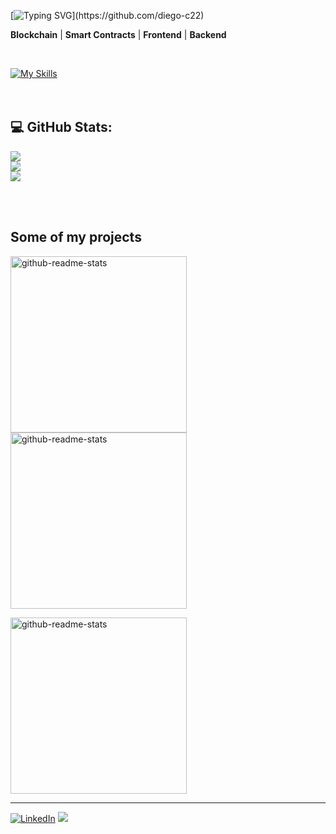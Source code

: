 [![Typing SVG](https://readme-typing-svg.herokuapp.com/?lines=Blockchain+Developer;Solidity+Developer;Smart+Contracts+Developer;)](https://github.com/diego-c22)

**Blockchain** | **Smart Contracts** | **Frontend** | **Backend**

<br>

[![My Skills](https://skillicons.dev/icons?i=solidity,js,python,django,react,vue,nodejs,redux,tailwind,postgres,mysql,sqlite,nginx,aws,netlify,cloudflare,css,html,linux&perline=19)](https://skillicons.dev)
<br>
<br>
<br>

## 💻 GitHub Stats:

![](https://github-readme-stats.vercel.app/api?username=Diego-c22&theme=algolia&hide_border=false&include_all_commits=true&count_private=true&show_icons=true&bg_color=20212400)<br/>
![](https://github-readme-streak-stats.herokuapp.com/?user=Diego-c22&theme=algolia&hide_border=false&background=00000000&show_icons=true)<br/>
![](https://github-readme-stats.vercel.app/api/top-langs/?username=Diego-c22&theme=algolia&hide_border=false&include_all_commits=true&count_private=true&layout=compact&bg_color=00000000)

<br>
<br>

## Some of my projects

<p align="left">
    <a href="https://github.com/diego-c22/erc721categories"><img width="282" src="https://denvercoder1-github-readme-stats.vercel.app/api/pin/?username=Diego-c22&repo=ERC721Categories&theme=ralgolia&hide_border=true&show_icons=false&bg_color=00000050&title_color=00aefe&text_color=FFFFFF" alt="github-readme-stats"></a>
    <a href="https://github.com/diego-c22/genericmarketplace"><img width="282" src="https://denvercoder1-github-readme-stats.vercel.app/api/pin/?username=Diego-c22&repo=GenericMarketPlace&theme=ralgolia&hide_border=true&show_icons=false&bg_color=00000050&title_color=00aefe&text_color=FFFFFF" alt="github-readme-stats"></a>
    
 <a href="https://github.com/diego-c22/AnswereeOpenAI"><img width="282" src="https://denvercoder1-github-readme-stats.vercel.app/api/pin/?username=Diego-c22&repo=AnswereeOpenAI&theme=ralgolia&hide_border=true&show_icons=false&bg_color=00000050&title_color=00aefe&text_color=FFFFFF" alt="github-readme-stats"></a>

</p>

---

[![LinkedIn](https://img.shields.io/badge/LinkedIn-%230077B5.svg?logo=linkedin&logoColor=white)](https://linkedin.com/in/Diego-c22) [![](https://visitcount.itsvg.in/api?id=Diego-c22&icon=0&color=0)](https://visitcount.itsvg.in)

<!-- Proudly created with GPRM ( https://gprm.itsvg.in ) -->
